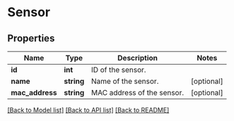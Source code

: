 # Sensor

## Properties
Name | Type | Description | Notes
------------ | ------------- | ------------- | -------------
**id** | **int** | ID of the sensor. | 
**name** | **string** | Name of the sensor. | [optional] 
**mac_address** | **string** | MAC address of the sensor. | [optional] 

[[Back to Model list]](../README.md#documentation-for-models) [[Back to API list]](../README.md#documentation-for-api-endpoints) [[Back to README]](../README.md)


